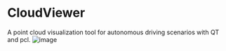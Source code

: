 # CloudViewer
A point cloud visualization tool for autonomous driving scenarios with QT and pcl.
![image](https://github.com/SpadyDong/CloudViewer/assets/47657625/63f6f353-e9cc-478d-817d-a07ab71cd81f)
